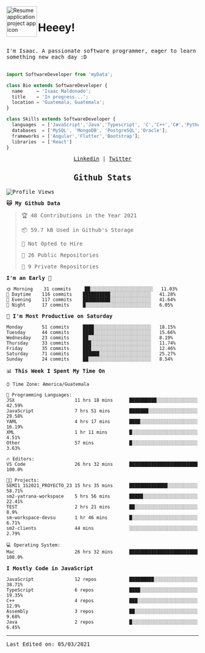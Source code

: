 <img align="left" width="80" height="80" src="https://raw.githubusercontent.com/sidbelbase/sidbelbase/master/wave.gif" alt="Resume application project app icon">

# Heeey!
 
</br>
 
<samp>
I'm Isaac. A passionate software programmer, eager to learn something new each day :D
</samp>
</br></br>



```js
import SoftwareDeveloper from 'myData';

class Bio extends SoftwareDeveloper {
  name     = 'Isaac Maldonado';
  title    = 'In progress...';
  location = 'Guatemala, Guatemala';
}

class Skills extends SoftwareDeveloper {
  languages  = ['JavaScript','Java','Typescript', 'C','C++','C#','Python','Assembly','Dart','Go'];
  databases  = ['MySQL', 'MongoDB', 'PostgreSQL','Oracle'];
  frameworks = ['Angular','Flutter','Bootstrap'];
  libraries  = ['React']
}
```

</p>
<samp>
<p align="center">
<a href="www.linkedin.com/in/isaac-maldonado-4745b2194">Linkedin</a> | <a href="https://twitter.com/Anaklusmos99">Twitter</a>
</p>

<h2 align="center"><samp>Github Stats</samp></h2>

<!--START_SECTION:waka-->
![Profile Views](http://img.shields.io/badge/Profile%20Views-5-blue)

**🐱 My Github Data** 

> 🏆 48 Contributions in the Year 2021
 > 
> 📦 59.7 kB Used in Github's Storage 
 > 
> 🚫 Not Opted to Hire
 > 
> 📜 26 Public Repositories 
 > 
> 🔑 9 Private Repositories  
 > 
**I'm an Early 🐤** 

```text
🌞 Morning    31 commits     ██░░░░░░░░░░░░░░░░░░░░░░░   11.03% 
🌆 Daytime    116 commits    ██████████░░░░░░░░░░░░░░░   41.28% 
🌃 Evening    117 commits    ██████████░░░░░░░░░░░░░░░   41.64% 
🌙 Night      17 commits     █░░░░░░░░░░░░░░░░░░░░░░░░   6.05%

```
📅 **I'm Most Productive on Saturday** 

```text
Monday       51 commits     ████░░░░░░░░░░░░░░░░░░░░░   18.15% 
Tuesday      44 commits     ████░░░░░░░░░░░░░░░░░░░░░   15.66% 
Wednesday    23 commits     ██░░░░░░░░░░░░░░░░░░░░░░░   8.19% 
Thursday     33 commits     ███░░░░░░░░░░░░░░░░░░░░░░   11.74% 
Friday       35 commits     ███░░░░░░░░░░░░░░░░░░░░░░   12.46% 
Saturday     71 commits     ██████░░░░░░░░░░░░░░░░░░░   25.27% 
Sunday       24 commits     ██░░░░░░░░░░░░░░░░░░░░░░░   8.54%

```


📊 **This Week I Spent My Time On** 

```text
⌚︎ Time Zone: America/Guatemala

💬 Programming Languages: 
JSX                      11 hrs 18 mins      ██████████░░░░░░░░░░░░░░░   42.59% 
JavaScript               7 hrs 51 mins       ███████░░░░░░░░░░░░░░░░░░   29.58% 
YAML                     4 hrs 17 mins       ████░░░░░░░░░░░░░░░░░░░░░   16.19% 
XML                      1 hr 11 mins        █░░░░░░░░░░░░░░░░░░░░░░░░   4.51% 
Other                    57 mins             █░░░░░░░░░░░░░░░░░░░░░░░░   3.63%

🔥 Editors: 
VS Code                  26 hrs 32 mins      █████████████████████████   100.0%

🐱‍💻 Projects: 
SEMI1_1S2021_PROYECTO_23 15 hrs 35 mins      ██████████████░░░░░░░░░░░   58.71% 
sm2-yatrana-workspace    5 hrs 56 mins       █████░░░░░░░░░░░░░░░░░░░░   22.41% 
TEST                     2 hrs 21 mins       ██░░░░░░░░░░░░░░░░░░░░░░░   8.9% 
sm-workspace-devsu       1 hr 46 mins        █░░░░░░░░░░░░░░░░░░░░░░░░   6.71% 
sm2-clients              44 mins             ░░░░░░░░░░░░░░░░░░░░░░░░░   2.79%

💻 Operating System: 
Mac                      26 hrs 32 mins      █████████████████████████   100.0%

```

**I Mostly Code in JavaScript** 

```text
JavaScript               12 repos            █████████░░░░░░░░░░░░░░░░   38.71% 
TypeScript               6 repos             ████░░░░░░░░░░░░░░░░░░░░░   19.35% 
C++                      4 repos             ███░░░░░░░░░░░░░░░░░░░░░░   12.9% 
Assembly                 3 repos             ██░░░░░░░░░░░░░░░░░░░░░░░   9.68% 
Java                     2 repos             █░░░░░░░░░░░░░░░░░░░░░░░░   6.45%

```



<!--END_SECTION:waka-->

------

Last Edited on: 05/03/2021

